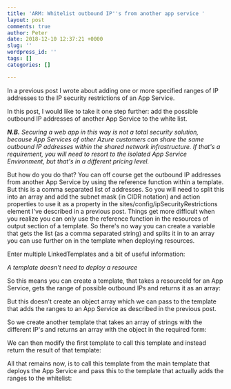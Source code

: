 ```yaml
---
title: 'ARM: Whitelist outbound IP''s from another app service '
layout: post
comments: true
author: Peter
date: 2018-12-10 12:37:21 +0000
slug: ''
wordpress_id: ''
tags: []
categories: []

---
```

In a previous post I wrote about adding one or more specified ranges of IP addresses to the IP security restrictions of an App Service. 

In this post, I would like to take it one step further: add the possible outbound IP addresses of another App Service to the white list.

**_N.B._** _Securing a web app in this way is not a total security solution, because App Services of other Azure customers can share the same outbound IP addresses within the shared network infrastructure. If that's a requirement, you will need to resort to the isolated App Service Environment, but that's in a different pricing level._ 

But how do you do that? You can off course get the outbound IP addresses from another App Service by using the reference function within a template.  But this is a comma separated list of addresses. So you will need to split this into an array and add the subnet mask (in CIDR notation) and action properties to use it as a property in the sites/config/ipSecurityRestrictions element I've described in a previous post. Things get more difficult when you realize you can only use the reference function in the resources of output section of a template. So there's no way you can create a variable that gets the list (as a comma separated string) and splits it in to an array you can use further on in the template when deploying resources. 

Enter multiple LinkedTemplates and a bit of useful information: 

_A template doesn't need to deploy a resource_ 

So this means you can create a template, that takes a resourceId for an App Service, gets the range of possible outbound IPs and returns it as an array:

<script src="[https://gist.github.com/petergerritsen/cfea06a3936b77d1d1907ca4e2bb4a2f.js](https://gist.github.com/petergerritsen/cfea06a3936b77d1d1907ca4e2bb4a2f.js "https://gist.github.com/petergerritsen/cfea06a3936b77d1d1907ca4e2bb4a2f.js")"></script>

But this doesn't create an object array which we can pass to the template that adds the ranges to an App Service as described in the previous post.

So we create another template that takes an array of strings with the different IP's and returns an array with the object in the required form:

<script src="[https://gist.github.com/petergerritsen/17f68f16411efa5236b95d6c6306bda3.js](https://gist.github.com/petergerritsen/17f68f16411efa5236b95d6c6306bda3.js "https://gist.github.com/petergerritsen/17f68f16411efa5236b95d6c6306bda3.js")"></script>

We can then modify the first template to call this template and instead return the result of that template:

<script src="[https://gist.github.com/petergerritsen/3f5866a19244cb7ddcd7b1b2a917cbe3.js](https://gist.github.com/petergerritsen/3f5866a19244cb7ddcd7b1b2a917cbe3.js "https://gist.github.com/petergerritsen/3f5866a19244cb7ddcd7b1b2a917cbe3.js")"></script>

All that remains now, is to call this template from the main template that deploys the App Service and pass this to the template that actually adds the ranges to the whitelist: